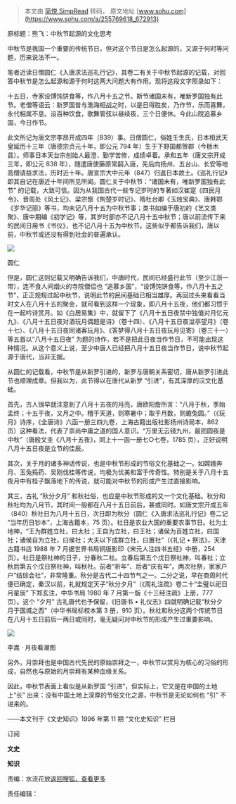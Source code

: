 > 本文由 [简悦 SimpRead](http://ksria.com/simpread/) 转码， 原文地址 [www.sohu.com](https://www.sohu.com/a/255769618_672913)

原标题：熊飞：中秋节起源的文化思考

中秋节是我国一个重要的传统节日，但对这个节日是怎么起源的，又源于何时等问题，历来说法不一。

笔者近读日僧圆仁《入唐求法巡礼行记》，其卷二有关于中秋节起源的记载，对回答中秋节是怎么起源和源于何时这两大问题大有作用。现将这段文字照录如下：

十五日，寺家设馎饨饼食等，作八月十五之节。斯节诸国未有，唯新罗国独有此节。老僧等语云：新罗国昔与渤海相战之时，以是日得胜矣，乃作节，乐而喜舞，永代相属不息。设百种饮食，歌舞管弦以昼续夜，三个日便休。今此山院追慕乡国，今日作节。

此文所记为唐文宗李昂开成四年（839）事。日僧圆仁，俗姓壬生氏，日本桓武天皇延历十三年（唐德宗贞元十年，即公元 794 年）生于下野国都贺郡（今枥木县）。师事日本天台宗创始人最澄，勤学苦修，成绩卓着。承和五年（唐文宗开成三年，即公元 838 年），随遣唐使藤原常嗣入唐，先后向扬州、五台山、长安等地高僧请益求法，历时近十年。唐宣宗大中元年（847）归返日本故土。《巡礼行记》即其自记在唐近十年间所见所闻。圆仁关于中秋节：“诸国未有，唯新罗国独有此节” 的记载，大致可信。因为从我国古代一些专记岁时的专著如汉崔寔《四民月令》、晋周处《风土记》、梁宗懔《荆楚岁时记》、隋杜台卿《玉烛宝典》、唐韩鄂《岁华记丽》等书，均未记八月十五为中秋节事；类书如编于唐初的《艺文类聚》、唐中期编《初学记》等，其岁时部亦不记八月十五中秋节；唐以前流传下来的民间日用书《书仪》，也不记八月十五为中秋节。这些似乎都告诉我们，唐以前，中秋节或还没有得到社会的普遍承认。

![](https://kiwi4814-1256211473.cos.ap-nanjing.myqcloud.com//img202209091205630.jpeg)

圆仁

但是，圆仁这则记载又明确告诉我们，中唐时代，民间已经盛行此节（至少江浙一带），连不食人间烟火的寺院僧侣也 “追慕乡国”，“设馎饨饼食等，作八月十五之节”，正正规规过起中秋节，说明此节的民间基础已相当雄厚。再回过头来看看当时文人在八月十五的聚会，就可看到这样一个现象，即八月十五夜，他们都习惯于在一起吟诗赏月。如《白居易集》中，就留下了《八月十五日夜禁中独值对月忆元九》、《八月十五日夜对酒玩月偶题是诗》（卷十四）、《八月十五日夜湓亭望月》（卷十七）、《八月十五日夜同诸客玩月》、《答梦得八月十五日夜玩月见寄》（卷三十一）等五首以“八月十五日夜” 为题的诗作，若不是把此日夜当作节日，不可能出现这种情况。从这个意义上说，至少中唐人已经把八月十五日夜当作节日，说中秋节起源于唐代，当非无据。

从圆仁的记载看，中秋节是从新罗引进的，新罗与唐朝关系密切，唐从新罗引进此节也顺理成章。但我以为，此节得以在唐代从新罗 “引进”，有其深厚的汉文化基础。

首先，古人很早就注意到了八月十五夜的月亮，唐欧阳詹所言：“八月于秋，季始孟终；十五于夜，又月之中。稽于天道，则寒暑中；取于月数，则蟾兔圆。”（《玩月》诗序，《全唐诗》六函一册三四九卷，上海古籍出版社影扬州诗局本，862 页）这种看法，代表了崇尚中庸之道的国人意识。“万里无云镜九州，最团圆夜是中秋”（唐殷文圭《八月十五夜》，同上十一函一册七○七卷，1785 页），正好说明八月十五日夜是立节的佳辰。

其次，关于月的诸多神话传说，也是中秋节形成的节俗文化基础之一。如嫦娥奔月、玉兔捣药、吴刚伐桂等传说，均极为优美和富于传奇性。特别是关于八月十五夜月中有桂子飘落地下的传说，就可能对中秋节的形成产生过直接影响。

其三，古礼 “秋分夕月” 和秋社俗，也应是中秋节形成的又一个文化基础。秋分和秋社均为八月节，其时间一般都在八月十五日前后，甚或同时。如唐文宗开成五年（840）秋社日为八月十五日，次日即为秋分（圆仁《入唐求法巡礼行记》卷二记 “当年历日钞本”，上海古籍本，75 页）。社日是农业大国的重要农事节日。社为土地神，“王为群姓立社，曰太社；王自为立社，曰王社；诸侯为百姓立社，曰国社；诸侯自为立社，曰侯社；大夫以下成群立社，曰置社”（《礼记 • 祭法》，天津古籍书店 1988 年 7 月据世界书局铜版影印《宋元人注四书五经》中册，254 页）。社日是祭社神的日子，分春秋二社。立春后第五个戊日祭社神，叫春社；立秋后第五个戊日祭社神，叫秋社。前者“祈年”、后者“庆有年”。两次社祭，家家户户“结综会社”，非常隆重。秋分是古代二十四节气之一。二分之说，早在商周时代便已确定，秦汉以前，礼就规定天子“秋分夕月”（《周礼注疏》卷二十“圭璧以祀日月星辰” 下郑玄注，中华书局 1980 年 7 月第一版《十三经注疏》上册，777 页）。这个 “夕月” 古礼唐代也予保留，《旧唐书 • 礼仪志》四就明确记载“秋分夕月于国城之西”（中华书局标校本第 3 册，910 页）。秋社和秋分这两个传统节日在八月十五日前后一两日或同时，毫无疑问对中秋节的形成产生过重要影响。

![](https://kiwi4814-1256211473.cos.ap-nanjing.myqcloud.com//img202209091205649.jpeg)

李嵩 · 月夜看潮图

另外，月崇拜也是中国古代先民的原始崇拜之一，中秋节以赏月为核心的习俗的形成，自然也与原始的月崇拜有某种血缘关系。

因此，中秋节表面上看似是从新罗国 “引进”，但实际上，它又是在中国的土地上“长” 出来：没有中国土地上深厚的节俗文化之源，中秋节是无论如何也 “引” 不进来的。

——本文刊于《文史知识》1996 年第 11 期 “文化史知识” 栏目

订阅

**文史**

**知识**

责编：水流花放[返回搜狐，查看更多](https://www.sohu.com/?strategyid=00001&spm=smpc.content.content.2.1662696184657eh6AfsB "点击进入搜狐首页")

责任编辑：